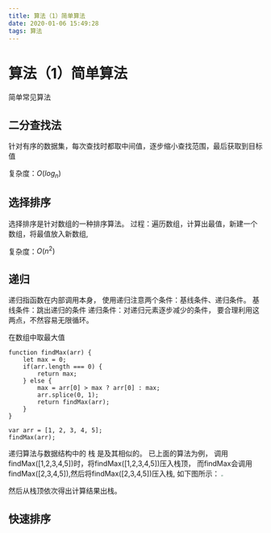 ```yaml
---
title: 算法（1）简单算法
date: 2020-01-06 15:49:28
tags: 算法
---
```


# 算法（1）简单算法
简单常见算法

## 二分查找法

针对有序的数据集，每次查找时都取中间值，逐步缩小查找范围，最后获取到目标值


复杂度：$O(log_n)$

## 选择排序

选择排序是针对数组的一种排序算法。
过程：遍历数组，计算出最值，新建一个数组，将最值放入新数组,

复杂度：$O(n^2)$



## 递归

递归指函数在内部调用本身，
使用递归注意两个条件：基线条件、递归条件。
基线条件：跳出递归的条件
递归条件：对递归元素逐步减少的条件，
要合理利用这两点，不然容易无限循环。

在数组中取最大值
```
function findMax(arr) {
    let max = 0;
    if(arr.length === 0) {
        return max;
    } else {
        max = arr[0] > max ? arr[0] : max;
        arr.splice(0, 1);
        return findMax(arr);
    }
}

var arr = [1, 2, 3, 4, 5];
findMax(arr);

```
递归算法与数据结构中的 栈 是及其相似的。
已上面的算法为例，
调用findMax([1,2,3,4,5])时，将findMax([1,2,3,4,5])压入栈顶，
而findMax会调用findMax([2,3,4,5]),然后将findMax([2,3,4,5])压入栈,
如下图所示：
<img src='../../../images/recursion.jpg' style="zoom:20%" />

然后从栈顶依次得出计算结果出栈。



## 快速排序

